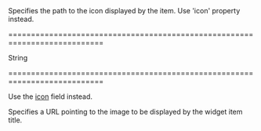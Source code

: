 <!--**
/*-------------------------------------------
    Auto-generated file. Do not modify.
-------------------------------------------

**-->
<!--d-->Specifies the path to the icon displayed by the item.<!--/d-->
<!--dep-->Use 'icon' property instead.<!--/dep-->
===========================================================================
<!--type-->String<!--/type-->
===========================================================================

<!--deprecated-->
Use the [icon]({basewidgetpath}/Default_Item_Template/#icon) field instead.
<!--/deprecated-->

<!--shortDescription-->
Specifies a URL pointing to the image to be displayed by the widget item title.
<!--/shortDescription-->

<!--fullDescription-->

<!--/fullDescription-->